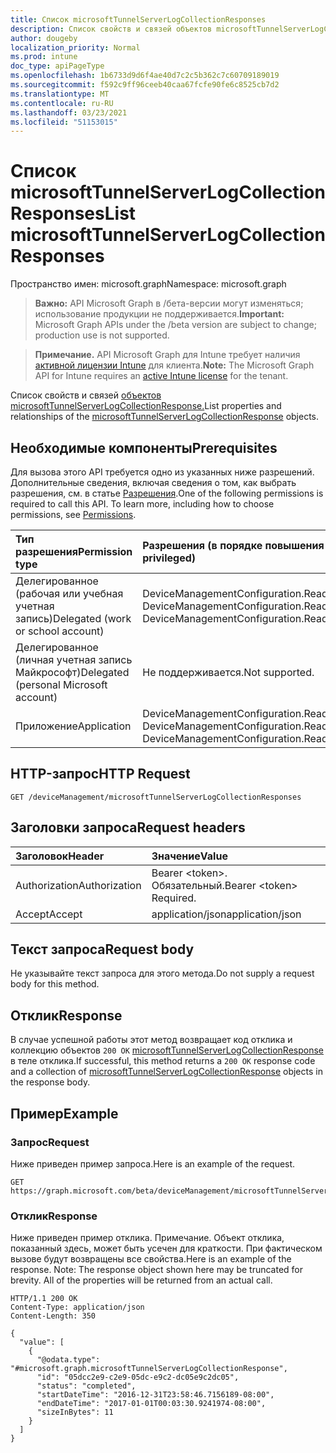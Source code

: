 ```yaml
---
title: Список microsoftTunnelServerLogCollectionResponses
description: Список свойств и связей объектов microsoftTunnelServerLogCollectionResponse.
author: dougeby
localization_priority: Normal
ms.prod: intune
doc_type: apiPageType
ms.openlocfilehash: 1b6733d9d6f4ae40d7c2c5b362c7c60709189019
ms.sourcegitcommit: f592c9ff96ceeb40caa67fcfe90fe6c8525cb7d2
ms.translationtype: MT
ms.contentlocale: ru-RU
ms.lasthandoff: 03/23/2021
ms.locfileid: "51153015"
---
```

# <a name="list-microsofttunnelserverlogcollectionresponses"></a><span data-ttu-id="03477-103">Список microsoftTunnelServerLogCollectionResponses</span><span class="sxs-lookup"><span data-stu-id="03477-103">List microsoftTunnelServerLogCollectionResponses</span></span>

<span data-ttu-id="03477-104">Пространство имен: microsoft.graph</span><span class="sxs-lookup"><span data-stu-id="03477-104">Namespace: microsoft.graph</span></span>

> <span data-ttu-id="03477-105">**Важно:** API Microsoft Graph в /бета-версии могут изменяться; использование продукции не поддерживается.</span><span class="sxs-lookup"><span data-stu-id="03477-105">**Important:** Microsoft Graph APIs under the /beta version are subject to change; production use is not supported.</span></span>

> <span data-ttu-id="03477-106">**Примечание.** API Microsoft Graph для Intune требует наличия [активной лицензии Intune](https://go.microsoft.com/fwlink/?linkid=839381) для клиента.</span><span class="sxs-lookup"><span data-stu-id="03477-106">**Note:** The Microsoft Graph API for Intune requires an [active Intune license](https://go.microsoft.com/fwlink/?linkid=839381) for the tenant.</span></span>

<span data-ttu-id="03477-107">Список свойств и связей [объектов microsoftTunnelServerLogCollectionResponse.](../resources/intune-mstunnel-microsofttunnelserverlogcollectionresponse.md)</span><span class="sxs-lookup"><span data-stu-id="03477-107">List properties and relationships of the [microsoftTunnelServerLogCollectionResponse](../resources/intune-mstunnel-microsofttunnelserverlogcollectionresponse.md) objects.</span></span>

## <a name="prerequisites"></a><span data-ttu-id="03477-108">Необходимые компоненты</span><span class="sxs-lookup"><span data-stu-id="03477-108">Prerequisites</span></span>
<span data-ttu-id="03477-p101">Для вызова этого API требуется одно из указанных ниже разрешений. Дополнительные сведения, включая сведения о том, как выбрать разрешения, см. в статье [Разрешения](/graph/permissions-reference).</span><span class="sxs-lookup"><span data-stu-id="03477-p101">One of the following permissions is required to call this API. To learn more, including how to choose permissions, see [Permissions](/graph/permissions-reference).</span></span>

|<span data-ttu-id="03477-111">Тип разрешения</span><span class="sxs-lookup"><span data-stu-id="03477-111">Permission type</span></span>|<span data-ttu-id="03477-112">Разрешения (в порядке повышения привилегий)</span><span class="sxs-lookup"><span data-stu-id="03477-112">Permissions (from least to most privileged)</span></span>|
|:---|:---|
|<span data-ttu-id="03477-113">Делегированное (рабочая или учебная учетная запись)</span><span class="sxs-lookup"><span data-stu-id="03477-113">Delegated (work or school account)</span></span>|<span data-ttu-id="03477-114">DeviceManagementConfiguration.Read.All, DeviceManagementConfiguration.ReadWrite.All</span><span class="sxs-lookup"><span data-stu-id="03477-114">DeviceManagementConfiguration.Read.All, DeviceManagementConfiguration.ReadWrite.All</span></span>|
|<span data-ttu-id="03477-115">Делегированное (личная учетная запись Майкрософт)</span><span class="sxs-lookup"><span data-stu-id="03477-115">Delegated (personal Microsoft account)</span></span>|<span data-ttu-id="03477-116">Не поддерживается.</span><span class="sxs-lookup"><span data-stu-id="03477-116">Not supported.</span></span>|
|<span data-ttu-id="03477-117">Приложение</span><span class="sxs-lookup"><span data-stu-id="03477-117">Application</span></span>|<span data-ttu-id="03477-118">DeviceManagementConfiguration.Read.All, DeviceManagementConfiguration.ReadWrite.All</span><span class="sxs-lookup"><span data-stu-id="03477-118">DeviceManagementConfiguration.Read.All, DeviceManagementConfiguration.ReadWrite.All</span></span>|

## <a name="http-request"></a><span data-ttu-id="03477-119">HTTP-запрос</span><span class="sxs-lookup"><span data-stu-id="03477-119">HTTP Request</span></span>
<!-- {
  "blockType": "ignored"
}
-->
``` http
GET /deviceManagement/microsoftTunnelServerLogCollectionResponses
```

## <a name="request-headers"></a><span data-ttu-id="03477-120">Заголовки запроса</span><span class="sxs-lookup"><span data-stu-id="03477-120">Request headers</span></span>
|<span data-ttu-id="03477-121">Заголовок</span><span class="sxs-lookup"><span data-stu-id="03477-121">Header</span></span>|<span data-ttu-id="03477-122">Значение</span><span class="sxs-lookup"><span data-stu-id="03477-122">Value</span></span>|
|:---|:---|
|<span data-ttu-id="03477-123">Authorization</span><span class="sxs-lookup"><span data-stu-id="03477-123">Authorization</span></span>|<span data-ttu-id="03477-124">Bearer &lt;token&gt;. Обязательный.</span><span class="sxs-lookup"><span data-stu-id="03477-124">Bearer &lt;token&gt; Required.</span></span>|
|<span data-ttu-id="03477-125">Accept</span><span class="sxs-lookup"><span data-stu-id="03477-125">Accept</span></span>|<span data-ttu-id="03477-126">application/json</span><span class="sxs-lookup"><span data-stu-id="03477-126">application/json</span></span>|

## <a name="request-body"></a><span data-ttu-id="03477-127">Текст запроса</span><span class="sxs-lookup"><span data-stu-id="03477-127">Request body</span></span>
<span data-ttu-id="03477-128">Не указывайте текст запроса для этого метода.</span><span class="sxs-lookup"><span data-stu-id="03477-128">Do not supply a request body for this method.</span></span>

## <a name="response"></a><span data-ttu-id="03477-129">Отклик</span><span class="sxs-lookup"><span data-stu-id="03477-129">Response</span></span>
<span data-ttu-id="03477-130">В случае успешной работы этот метод возвращает код отклика и коллекцию объектов `200 OK` [microsoftTunnelServerLogCollectionResponse](../resources/intune-mstunnel-microsofttunnelserverlogcollectionresponse.md) в теле отклика.</span><span class="sxs-lookup"><span data-stu-id="03477-130">If successful, this method returns a `200 OK` response code and a collection of [microsoftTunnelServerLogCollectionResponse](../resources/intune-mstunnel-microsofttunnelserverlogcollectionresponse.md) objects in the response body.</span></span>

## <a name="example"></a><span data-ttu-id="03477-131">Пример</span><span class="sxs-lookup"><span data-stu-id="03477-131">Example</span></span>

### <a name="request"></a><span data-ttu-id="03477-132">Запрос</span><span class="sxs-lookup"><span data-stu-id="03477-132">Request</span></span>
<span data-ttu-id="03477-133">Ниже приведен пример запроса.</span><span class="sxs-lookup"><span data-stu-id="03477-133">Here is an example of the request.</span></span>
``` http
GET https://graph.microsoft.com/beta/deviceManagement/microsoftTunnelServerLogCollectionResponses
```

### <a name="response"></a><span data-ttu-id="03477-134">Отклик</span><span class="sxs-lookup"><span data-stu-id="03477-134">Response</span></span>
<span data-ttu-id="03477-p102">Ниже приведен пример отклика. Примечание. Объект отклика, показанный здесь, может быть усечен для краткости. При фактическом вызове будут возвращены все свойства.</span><span class="sxs-lookup"><span data-stu-id="03477-p102">Here is an example of the response. Note: The response object shown here may be truncated for brevity. All of the properties will be returned from an actual call.</span></span>
``` http
HTTP/1.1 200 OK
Content-Type: application/json
Content-Length: 350

{
  "value": [
    {
      "@odata.type": "#microsoft.graph.microsoftTunnelServerLogCollectionResponse",
      "id": "05dcc2e9-c2e9-05dc-e9c2-dc05e9c2dc05",
      "status": "completed",
      "startDateTime": "2016-12-31T23:58:46.7156189-08:00",
      "endDateTime": "2017-01-01T00:03:30.9241974-08:00",
      "sizeInBytes": 11
    }
  ]
}
```




